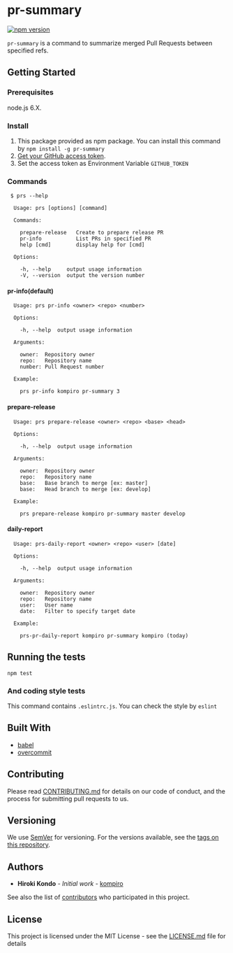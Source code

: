 # pr-summary

[![npm version](https://badge.fury.io/js/pr-summary.svg)](https://badge.fury.io/js/pr-summary)

`pr-summary` is a command to summarize merged Pull Requests between specified refs.

## Getting Started

### Prerequisites

node.js 6.X.

### Install

1. This package provided as npm package. You can install this command by `npm install -g pr-summary`
2. [Get your GitHub access token](https://github.com/settings/tokens).
3. Set the access token as Environment Variable `GITHUB_TOKEN`

### Commands

```shell
 $ prs --help

  Usage: prs [options] [command]

  Commands:

    prepare-release   Create to prepare release PR
    pr-info           List PRs in specified PR
    help [cmd]        display help for [cmd]

  Options:

    -h, --help     output usage information
    -V, --version  output the version number
```

#### pr-info(default)

```
  Usage: prs pr-info <owner> <repo> <number>

  Options:

    -h, --help  output usage information

  Arguments:

    owner:  Repository owner
    repo:   Repository name
    number: Pull Request number

  Example:

    prs pr-info kompiro pr-summary 3
```

#### prepare-release

```
  Usage: prs prepare-release <owner> <repo> <base> <head>

  Options:

    -h, --help  output usage information

  Arguments:

    owner:  Repository owner
    repo:   Repository name
    base:   Base branch to merge [ex: master]
    base:   Head branch to merge [ex: develop]

  Example:

    prs prepare-release kompiro pr-summary master develop
```

#### daily-report

```
  Usage: prs-daily-report <owner> <repo> <user> [date]

  Options:

    -h, --help  output usage information

  Arguments:

    owner:  Repository owner
    repo:   Repository name
    user:   User name
    date:   Filter to specify target date

  Example:

    prs-pr-daily-report kompiro pr-summary kompiro (today)
```


## Running the tests

`npm test`

### And coding style tests

This command contains `.eslintrc.js`. You can check the style by `eslint`

## Built With

* [babel](https://github.com/babel/babel)
* [overcommit](https://github.com/brigade/overcommit)

## Contributing

Please read [CONTRIBUTING.md](CONTRIBUTING.md) for details on our code of conduct, and the process for submitting pull requests to us.

## Versioning

We use [SemVer](http://semver.org/) for versioning. For the versions available, see the [tags on this repository](https://github.com/kompiro/pr-summary/tags).

## Authors

* **Hiroki Kondo** - *Initial work* - [kompiro](https://github.com/kompiro)

See also the list of [contributors](https://github.com/kompiro/pr-summry/contributors) who participated in this project.

## License

This project is licensed under the MIT License - see the [LICENSE.md](LICENSE.md) file for details
